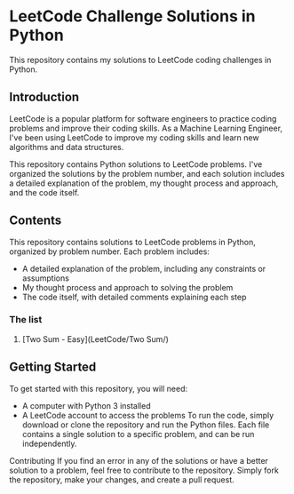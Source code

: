 # LeetCode Challenge Solutions in Python
This repository contains my solutions to LeetCode coding challenges in Python.

## Introduction
LeetCode is a popular platform for software engineers to practice coding problems and improve their coding skills. As a Machine Learning Engineer, I've been using LeetCode to improve my coding skills and learn new algorithms and data structures.

This repository contains Python solutions to LeetCode problems. I've organized the solutions by the problem number, and each solution includes a detailed explanation of the problem, my thought process and approach, and the code itself.

## Contents
This repository contains solutions to LeetCode problems in Python, organized by problem number. Each problem includes:

* A detailed explanation of the problem, including any constraints or assumptions
* My thought process and approach to solving the problem
* The code itself, with detailed comments explaining each step

### The list
1. [Two Sum - Easy](LeetCode/Two Sum/)

## Getting Started
To get started with this repository, you will need:

* A computer with Python 3 installed
* A LeetCode account to access the problems
To run the code, simply download or clone the repository and run the Python files. Each file contains a single solution to a specific problem, and can be run independently.

Contributing
If you find an error in any of the solutions or have a better solution to a problem, feel free to contribute to the repository. Simply fork the repository, make your changes, and create a pull request.
